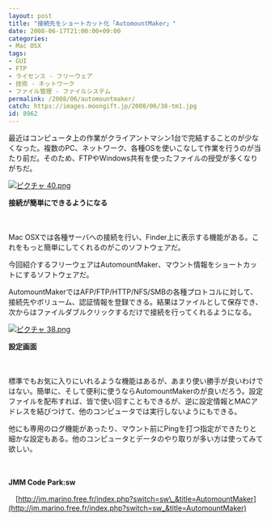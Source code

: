 ```yaml
---
layout: post
title: "接続先をショートカット化「AutomountMaker」"
date: 2008-06-17T21:00:00+09:00
categories:
- Mac OSX
tags: 
- GUI
- FTP
- ライセンス - フリーウェア
- 技術 - ネットワーク
- ファイル管理 - ファイルシステム
permalink: /2008/06/automountmaker/
catch: https://images.moongift.jp/2008/06/38-tm1.jpg
id: 8962
---
```

最近はコンピュータ上の作業がクライアントマシン1台で完結することのが少なくなった。複数のPC、ネットワーク、各種OSを使いこなして作業を行うのが当たり前だ。そのため、FTPやWindows共有を使ったファイルの授受が多くなりがちだ。

  

[![ピクチャ 40.png](https://images.moongift.jp/2008/06/40-tm1.jpg)](https://images.moongift.jp/2008/06/401.jpg)  
  
**接続が簡単にできるようになる**

  

　

  

Mac OSXでは各種サーバへの接続を行い、Finder上に表示する機能がある。これをもっと簡単にしてくれるのがこのソフトウェアだ。

  

今回紹介するフリーウェアはAutomountMaker、マウント情報をショートカットにするソフトウェアだ。

  
  
<!--more-->  

AutomountMakerではAFP/FTP/HTTP/NFS/SMBの各種プロトコルに対して、接続先やボリューム、認証情報を登録できる。結果はファイルとして保存でき、次からはファイルダブルクリックするだけで接続を行ってくれるようになる。

  

[![ピクチャ 38.png](https://images.moongift.jp/2008/06/38-tm1.jpg)](https://images.moongift.jp/2008/06/381.jpg)  
  
**設定画面**

  

　

  

標準でもお気に入りにいれるような機能はあるが、あまり使い勝手が良いわけではない。簡単に、そして便利に使うならAutomountMakerのが良いだろう。設定ファイルを配布すれば、皆で使い回すこともできるが、逆に設定情報とMACアドレスを結びつけて、他のコンピュータでは実行しないようにもできる。

  

他にも専用のログ機能があったり、マウント前にPingを打つ指定ができたりと細かな設定もある。他のコンピュータとデータのやり取りが多い方は使ってみて欲しい。

  

　

  

**JMM Code Park:sw**  
  
　[http://jm.marino.free.fr/index.php?switch=sw\_&title=AutomountMaker](http://jm.marino.free.fr/index.php?switch=sw_&title=AutomountMaker)

  
